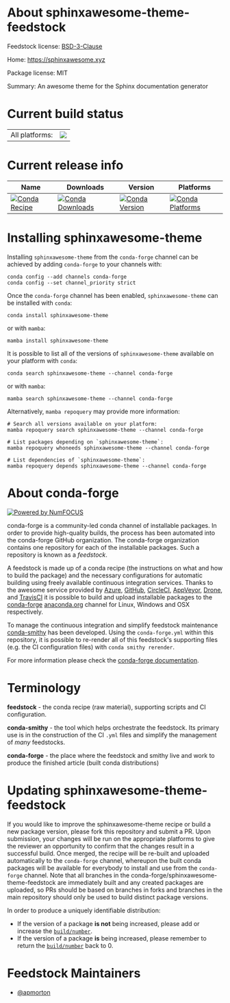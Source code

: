 About sphinxawesome-theme-feedstock
===================================

Feedstock license: [BSD-3-Clause](https://github.com/conda-forge/sphinxawesome-theme-feedstock/blob/main/LICENSE.txt)

Home: https://sphinxawesome.xyz

Package license: MIT

Summary: An awesome theme for the Sphinx documentation generator

Current build status
====================


<table><tr><td>All platforms:</td>
    <td>
      <a href="https://dev.azure.com/conda-forge/feedstock-builds/_build/latest?definitionId=22457&branchName=main">
        <img src="https://dev.azure.com/conda-forge/feedstock-builds/_apis/build/status/sphinxawesome-theme-feedstock?branchName=main">
      </a>
    </td>
  </tr>
</table>

Current release info
====================

| Name | Downloads | Version | Platforms |
| --- | --- | --- | --- |
| [![Conda Recipe](https://img.shields.io/badge/recipe-sphinxawesome--theme-green.svg)](https://anaconda.org/conda-forge/sphinxawesome-theme) | [![Conda Downloads](https://img.shields.io/conda/dn/conda-forge/sphinxawesome-theme.svg)](https://anaconda.org/conda-forge/sphinxawesome-theme) | [![Conda Version](https://img.shields.io/conda/vn/conda-forge/sphinxawesome-theme.svg)](https://anaconda.org/conda-forge/sphinxawesome-theme) | [![Conda Platforms](https://img.shields.io/conda/pn/conda-forge/sphinxawesome-theme.svg)](https://anaconda.org/conda-forge/sphinxawesome-theme) |

Installing sphinxawesome-theme
==============================

Installing `sphinxawesome-theme` from the `conda-forge` channel can be achieved by adding `conda-forge` to your channels with:

```
conda config --add channels conda-forge
conda config --set channel_priority strict
```

Once the `conda-forge` channel has been enabled, `sphinxawesome-theme` can be installed with `conda`:

```
conda install sphinxawesome-theme
```

or with `mamba`:

```
mamba install sphinxawesome-theme
```

It is possible to list all of the versions of `sphinxawesome-theme` available on your platform with `conda`:

```
conda search sphinxawesome-theme --channel conda-forge
```

or with `mamba`:

```
mamba search sphinxawesome-theme --channel conda-forge
```

Alternatively, `mamba repoquery` may provide more information:

```
# Search all versions available on your platform:
mamba repoquery search sphinxawesome-theme --channel conda-forge

# List packages depending on `sphinxawesome-theme`:
mamba repoquery whoneeds sphinxawesome-theme --channel conda-forge

# List dependencies of `sphinxawesome-theme`:
mamba repoquery depends sphinxawesome-theme --channel conda-forge
```


About conda-forge
=================

[![Powered by
NumFOCUS](https://img.shields.io/badge/powered%20by-NumFOCUS-orange.svg?style=flat&colorA=E1523D&colorB=007D8A)](https://numfocus.org)

conda-forge is a community-led conda channel of installable packages.
In order to provide high-quality builds, the process has been automated into the
conda-forge GitHub organization. The conda-forge organization contains one repository
for each of the installable packages. Such a repository is known as a *feedstock*.

A feedstock is made up of a conda recipe (the instructions on what and how to build
the package) and the necessary configurations for automatic building using freely
available continuous integration services. Thanks to the awesome service provided by
[Azure](https://azure.microsoft.com/en-us/services/devops/), [GitHub](https://github.com/),
[CircleCI](https://circleci.com/), [AppVeyor](https://www.appveyor.com/),
[Drone](https://cloud.drone.io/welcome), and [TravisCI](https://travis-ci.com/)
it is possible to build and upload installable packages to the
[conda-forge](https://anaconda.org/conda-forge) [anaconda.org](https://anaconda.org/)
channel for Linux, Windows and OSX respectively.

To manage the continuous integration and simplify feedstock maintenance
[conda-smithy](https://github.com/conda-forge/conda-smithy) has been developed.
Using the ``conda-forge.yml`` within this repository, it is possible to re-render all of
this feedstock's supporting files (e.g. the CI configuration files) with ``conda smithy rerender``.

For more information please check the [conda-forge documentation](https://conda-forge.org/docs/).

Terminology
===========

**feedstock** - the conda recipe (raw material), supporting scripts and CI configuration.

**conda-smithy** - the tool which helps orchestrate the feedstock.
                   Its primary use is in the construction of the CI ``.yml`` files
                   and simplify the management of *many* feedstocks.

**conda-forge** - the place where the feedstock and smithy live and work to
                  produce the finished article (built conda distributions)


Updating sphinxawesome-theme-feedstock
======================================

If you would like to improve the sphinxawesome-theme recipe or build a new
package version, please fork this repository and submit a PR. Upon submission,
your changes will be run on the appropriate platforms to give the reviewer an
opportunity to confirm that the changes result in a successful build. Once
merged, the recipe will be re-built and uploaded automatically to the
`conda-forge` channel, whereupon the built conda packages will be available for
everybody to install and use from the `conda-forge` channel.
Note that all branches in the conda-forge/sphinxawesome-theme-feedstock are
immediately built and any created packages are uploaded, so PRs should be based
on branches in forks and branches in the main repository should only be used to
build distinct package versions.

In order to produce a uniquely identifiable distribution:
 * If the version of a package **is not** being increased, please add or increase
   the [``build/number``](https://docs.conda.io/projects/conda-build/en/latest/resources/define-metadata.html#build-number-and-string).
 * If the version of a package **is** being increased, please remember to return
   the [``build/number``](https://docs.conda.io/projects/conda-build/en/latest/resources/define-metadata.html#build-number-and-string)
   back to 0.

Feedstock Maintainers
=====================

* [@apmorton](https://github.com/apmorton/)

